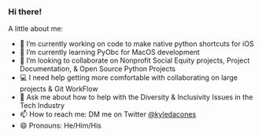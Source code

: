 ### Hi there!

<!--
**@kyledacones/kyledacones** is a ✨ _special_ ✨ repository because its `README.md` (this file) appears on your GitHub profile.
-->

A little about me:

- 🔭 I’m currently working on code to make native python shortcuts for iOS 
- 🌱 I’m currently learning PyObc for MacOS development 
- 👯 I’m looking to collaborate on Nonprofit Social Equity projects, Project Documentation, & Open Source Python Projects 
- 💻 I need help getting more comfortable with collaborating on large projects & Git WorkFlow
- 💬 Ask me about how to help with the Diversity & Inclusivity Issues in the Tech Industry 
- 📫 How to reach me: DM me on Twitter [@kyledacones](https://twitter.com/kyledacones)
- 😄 Pronouns: He/Him/His

